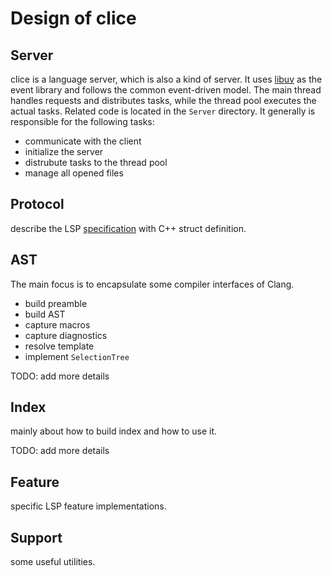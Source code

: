 # Design of clice

## Server
clice is a language server, which is also a kind of server. It uses [libuv](https://github.com/libuv/libuv) as the event library and follows the common event-driven model. The main thread handles requests and distributes tasks, while the thread pool executes the actual tasks. Related code is located in the `Server` directory. It generally is responsible for the following tasks:

- communicate with the client
- initialize the server
- distrubute tasks to the thread pool
- manage all opened files

## Protocol

describe the LSP [specification](https://microsoft.github.io/language-server-protocol/specifications/lsp/3.17/specification/) with C++ struct definition.

## AST

The main focus is to encapsulate some compiler interfaces of Clang.
- build preamble
- build AST
- capture macros
- capture diagnostics
- resolve template
- implement `SelectionTree`

TODO: add more details

## Index

mainly about how to build index and how to use it.

TODO: add more details

## Feature

specific LSP feature implementations.

## Support

some useful utilities.

